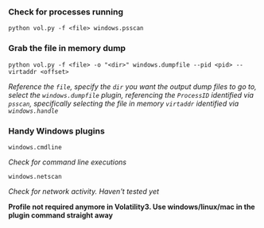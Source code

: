 ### Check for processes running ###
```
python vol.py -f <file> windows.psscan
```

### Grab the file in memory dump ###
```
python vol.py -f <file> -o "<dir>" windows.dumpfile --pid <pid> --virtaddr <offset>
```
*Reference the `file`, specify the `dir` you want the output dump files to go to, select the `windows.dumpfile` plugin, referencing the `ProcessID` identified via `psscan`, specifically selecting the file in memory `virtaddr` identified via `windows.handle`*

### Handy Windows plugins ###
```
windows.cmdline
```
*Check for command line executions*
```
windows.netscan
```
*Check for network activity. Haven't tested yet*

**Profile not required anymore in Volatility3. Use windows/linux/mac in the plugin command straight away**
